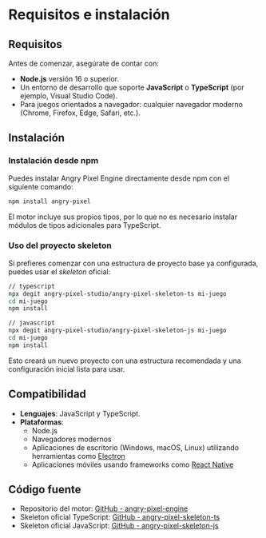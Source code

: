 # Requisitos e instalación

## Requisitos

Antes de comenzar, asegúrate de contar con:

-   **Node.js** versión 16 o superior.
-   Un entorno de desarrollo que soporte **JavaScript** o **TypeScript** (por ejemplo, Visual Studio Code).
-   Para juegos orientados a navegador: cualquier navegador moderno (Chrome, Firefox, Edge, Safari, etc.).

## Instalación

### Instalación desde npm

Puedes instalar Angry Pixel Engine directamente desde npm con el siguiente comando:

```bash
npm install angry-pixel
```

El motor incluye sus propios tipos, por lo que no es necesario instalar módulos de tipos adicionales para TypeScript.

### Uso del proyecto skeleton

Si prefieres comenzar con una estructura de proyecto base ya configurada, puedes usar el _skeleton_ oficial:

```bash
// typescript
npx degit angry-pixel-studio/angry-pixel-skeleton-ts mi-juego
cd mi-juego
npm install
```

```bash
// javascript
npx degit angry-pixel-studio/angry-pixel-skeleton-js mi-juego
cd mi-juego
npm install
```

Esto creará un nuevo proyecto con una estructura recomendada y una configuración inicial lista para usar.

## Compatibilidad

-   **Lenguajes**: JavaScript y TypeScript.
-   **Plataformas**:
    -   Node.js
    -   Navegadores modernos
    -   Aplicaciones de escritorio (Windows, macOS, Linux) utilizando herramientas como [Electron](https://www.electronjs.org/)
    -   Aplicaciones móviles usando frameworks como [React Native](https://reactnative.dev/)

## Código fuente

-   Repositorio del motor: [GitHub - angry-pixel-engine](https://github.com/angry-pixel-studio/angry-pixel-engine)
-   Skeleton oficial TypeScript: [GitHub - angry-pixel-skeleton-ts](https://github.com/angry-pixel-studio/angry-pixel-skeleton-ts)
-   Skeleton oficial JavaScript: [GitHub - angry-pixel-skeleton-js](https://github.com/angry-pixel-studio/angry-pixel-skeleton-js)
